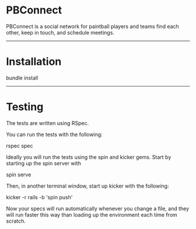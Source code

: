 # PBConnect

PBConnect is a social network for paintball players and teams find each other, keep in touch, and schedule meetings.
________________________

# Installation

  bundle install

________________________

# Testing

The tests are written using RSpec. 

You can run the tests with the following:
  
  rspec spec

Ideally you will run the tests using the spin and kicker gems. Start by starting up the spin server with

  spin serve

Then, in another terminal window, start up kicker with the following:

  kicker -r rails -b 'spin push'

Now your specs will run automatically whenever you change a file, and they will run faster this way than loading up the environment each time from scratch.